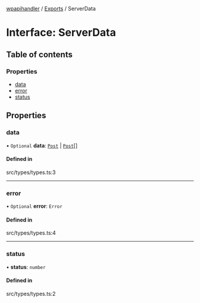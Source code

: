 [wpapihandler](../README.md) / [Exports](../modules.md) / ServerData

# Interface: ServerData

## Table of contents

### Properties

- [data](ServerData.md#data)
- [error](ServerData.md#error)
- [status](ServerData.md#status)

## Properties

### data

• `Optional` **data**: [`Post`](Post.md) \| [`Post`](Post.md)[]

#### Defined in

src/types/types.ts:3

___

### error

• `Optional` **error**: `Error`

#### Defined in

src/types/types.ts:4

___

### status

• **status**: `number`

#### Defined in

src/types/types.ts:2
